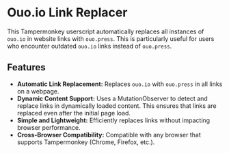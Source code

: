 # Ouo.io Link Replacer

This Tampermonkey userscript automatically replaces all instances of `ouo.io` in website links with `ouo.press`. This is particularly useful for users who encounter outdated `ouo.io` links instead of `ouo.press`.

## Features

*   **Automatic Link Replacement:** Replaces `ouo.io` with `ouo.press` in all links on a webpage.
*   **Dynamic Content Support:** Uses a MutationObserver to detect and replace links in dynamically loaded content. This ensures that links are replaced even after the initial page load.
*   **Simple and Lightweight:** Efficiently replaces links without impacting browser performance.
*   **Cross-Browser Compatibility:** Compatible with any browser that supports Tampermonkey (Chrome, Firefox, etc.).
